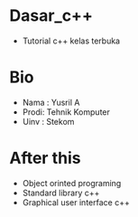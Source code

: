 # Dasar_c++
- Tutorial c++ kelas terbuka

# Bio
- Nama  : Yusril A
- Prodi: Tehnik Komputer
- Uinv  : Stekom

# After this
- Object orinted programing
- Standard library c++
- Graphical user interface c++
